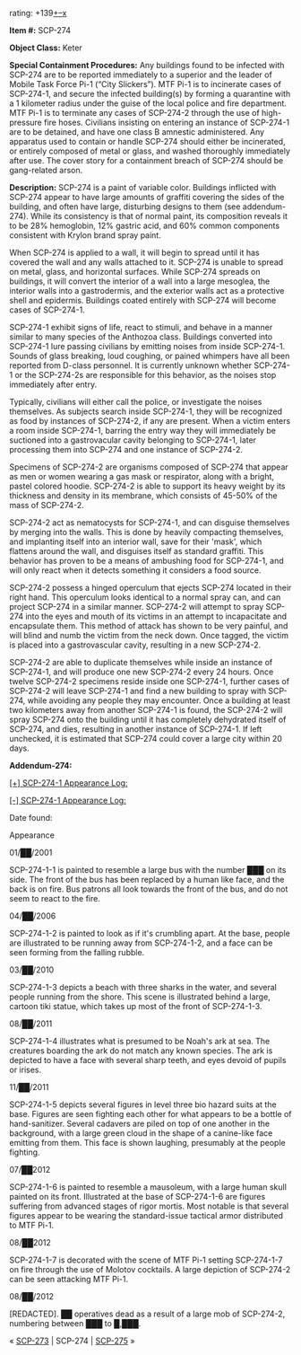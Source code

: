 rating: +139[+](javascript:; "I like it")[–](javascript:; "I don't like it")[x](javascript:; "Cancel my vote")

**Item #:** SCP-274

**Object Class:** Keter

**Special Containment Procedures:** Any buildings found to be infected with SCP-274 are to be reported immediately to a superior and the leader of Mobile Task Force Pi-1 (“City Slickers”). MTF Pi-1 is to incinerate cases of SCP-274-1, and secure the infected building(s) by forming a quarantine with a 1 kilometer radius under the guise of the local police and fire department. MTF Pi-1 is to terminate any cases of SCP-274-2 through the use of high-pressure fire hoses. Civilians insisting on entering an instance of SCP-274-1 are to be detained, and have one class B amnestic administered. Any apparatus used to contain or handle SCP-274 should either be incinerated, or entirely composed of metal or glass, and washed thoroughly immediately after use. The cover story for a containment breach of SCP-274 should be gang-related arson.

**Description:** SCP-274 is a paint of variable color. Buildings inflicted with SCP-274 appear to have large amounts of graffiti covering the sides of the building, and often have large, disturbing designs to them (see addendum-274). While its consistency is that of normal paint, its composition reveals it to be 28% hemoglobin, 12% gastric acid, and 60% common components consistent with Krylon brand spray paint.

When SCP-274 is applied to a wall, it will begin to spread until it has covered the wall and any walls attached to it. SCP-274 is unable to spread on metal, glass, and horizontal surfaces. While SCP-274 spreads on buildings, it will convert the interior of a wall into a large mesoglea, the interior walls into a gastrodermis, and the exterior walls act as a protective shell and epidermis. Buildings coated entirely with SCP-274 will become cases of SCP-274-1.

SCP-274-1 exhibit signs of life, react to stimuli, and behave in a manner similar to many species of the Anthozoa class. Buildings converted into SCP-274-1 lure passing civilians by emitting noises from inside SCP-274-1. Sounds of glass breaking, loud coughing, or pained whimpers have all been reported from D-class personnel. It is currently unknown whether SCP-274-1 or the SCP-274-2s are responsible for this behavior, as the noises stop immediately after entry.

Typically, civilians will either call the police, or investigate the noises themselves. As subjects search inside SCP-274-1, they will be recognized as food by instances of SCP-274-2, if any are present. When a victim enters a room inside SCP-274-1, barring the entry way they will immediately be suctioned into a gastrovacular cavity belonging to SCP-274-1, later processing them into SCP-274 and one instance of SCP-274-2.

Specimens of SCP-274-2 are organisms composed of SCP-274 that appear as men or women wearing a gas mask or respirator, along with a bright, pastel colored hoodie. SCP-274-2 is able to support its heavy weight by its thickness and density in its membrane, which consists of 45-50% of the mass of SCP-274-2.

SCP-274-2 act as nematocysts for SCP-274-1, and can disguise themselves by merging into the walls. This is done by heavily compacting themselves, and implanting itself into an interior wall, save for their 'mask', which flattens around the wall, and disguises itself as standard graffiti. This behavior has proven to be a means of ambushing food for SCP-274-1, and will only react when it detects something it considers a food source.

SCP-274-2 possess a hinged operculum that ejects SCP-274 located in their right hand. This operculum looks identical to a normal spray can, and can project SCP-274 in a similar manner. SCP-274-2 will attempt to spray SCP-274 into the eyes and mouth of its victims in an attempt to incapacitate and encapsulate them. This method of attack has shown to be very painful, and will blind and numb the victim from the neck down. Once tagged, the victim is placed into a gastrovascular cavity, resulting in a new SCP-274-2.

SCP-274-2 are able to duplicate themselves while inside an instance of SCP-274-1, and will produce one new SCP-274-2 every 24 hours. Once twelve SCP-274-2 specimens reside inside one SCP-274-1, further cases of SCP-274-2 will leave SCP-274-1 and find a new building to spray with SCP-274, while avoiding any people they may encounter. Once a building at least two kilometers away from another SCP-274-1 is found, the SCP-274-2 will spray SCP-274 onto the building until it has completely dehydrated itself of SCP-274, and dies, resulting in another instance of SCP-274-1. If left unchecked, it is estimated that SCP-274 could cover a large city within 20 days.

**Addendum-274:**

[\[+\] SCP-274-1 Appearance Log:](javascript:;)

[\[-\] SCP-274-1 Appearance Log:](javascript:;)

Date found:

Appearance

01/██/2001

SCP-274-1-1 is painted to resemble a large bus with the number ███ on its side. The front of the bus has been replaced by a human like face, and the back is on fire. Bus patrons all look towards the front of the bus, and do not seem to react to the fire.

04/██/2006

SCP-274-1-2 is painted to look as if it's crumbling apart. At the base, people are illustrated to be running away from SCP-274-1-2, and a face can be seen forming from the falling rubble.

03/██/2010

SCP-274-1-3 depicts a beach with three sharks in the water, and several people running from the shore. This scene is illustrated behind a large, cartoon tiki statue, which takes up most of the front of SCP-274-1-3.

08/██/2011

SCP-274-1-4 illustrates what is presumed to be Noah's ark at sea. The creatures boarding the ark do not match any known species. The ark is depicted to have a face with several sharp teeth, and eyes devoid of pupils or irises.

11/██/2011

SCP-274-1-5 depicts several figures in level three bio hazard suits at the base. Figures are seen fighting each other for what appears to be a bottle of hand-sanitizer. Several cadavers are piled on top of one another in the background, with a large green cloud in the shape of a canine-like face emitting from them. This face is shown laughing, presumably at the people fighting.

07/██2012

SCP-274-1-6 is painted to resemble a mausoleum, with a large human skull painted on its front. Illustrated at the base of SCP-274-1-6 are figures suffering from advanced stages of rigor mortis. Most notable is that several figures appear to be wearing the standard-issue tactical armor distributed to MTF Pi-1.

08/██2012

SCP-274-1-7 is decorated with the scene of MTF Pi-1 setting SCP-274-1-7 on fire through the use of Molotov cocktails. A large depiction of SCP-274-2 can be seen attacking MTF Pi-1.

08/██/2012

\[REDACTED\]. ██ operatives dead as a result of a large mob of SCP-274-2, numbering between ███ to █,███.

« [SCP-273](/scp-273) | SCP-274 | [SCP-275](/scp-275) »